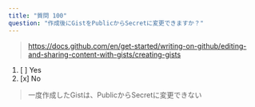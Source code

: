 ```yaml
---
title: "質問 100"
question: "作成後にGistをPublicからSecretに変更できますか？"
---
```



> https://docs.github.com/en/get-started/writing-on-github/editing-and-sharing-content-with-gists/creating-gists
1. [ ] Yes
1. [x] No
> 一度作成したGistは、PublicからSecretに変更できない